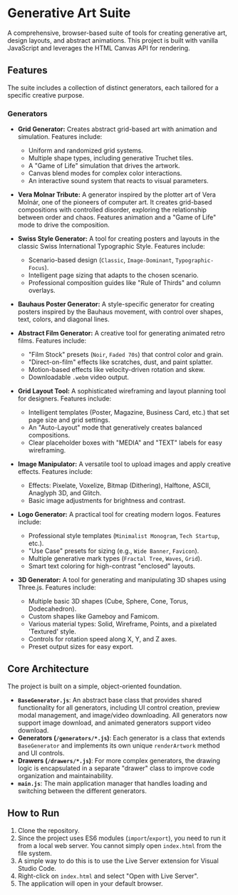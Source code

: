 # Generative Art Suite

A comprehensive, browser-based suite of tools for creating generative art, design layouts, and abstract animations. This project is built with vanilla JavaScript and leverages the HTML Canvas API for rendering.

## Features

The suite includes a collection of distinct generators, each tailored for a specific creative purpose.

### Generators

*   **Grid Generator:** Creates abstract grid-based art with animation and simulation. Features include:
    *   Uniform and randomized grid systems.
    *   Multiple shape types, including generative Truchet tiles.
    *   A "Game of Life" simulation that drives the artwork.
    *   Canvas blend modes for complex color interactions.
    *   An interactive sound system that reacts to visual parameters.

*   **Vera Molnar Tribute:** A generator inspired by the plotter art of Vera Molnár, one of the pioneers of computer art. It creates grid-based compositions with controlled disorder, exploring the relationship between order and chaos. Features animation and a "Game of Life" mode to drive the composition.

*   **Swiss Style Generator:** A tool for creating posters and layouts in the classic Swiss International Typographic Style. Features include:
    *   Scenario-based design (`Classic`, `Image-Dominant`, `Typographic-Focus`).
    *   Intelligent page sizing that adapts to the chosen scenario.
    *   Professional composition guides like "Rule of Thirds" and column overlays.

*   **Bauhaus Poster Generator:** A style-specific generator for creating posters inspired by the Bauhaus movement, with control over shapes, text, colors, and diagonal lines.

*   **Abstract Film Generator:** A creative tool for generating animated retro films. Features include:
    *   "Film Stock" presets (`Noir`, `Faded 70s`) that control color and grain.
    *   "Direct-on-film" effects like scratches, dust, and paint splatter.
    *   Motion-based effects like velocity-driven rotation and skew.
    *   Downloadable `.webm` video output.

*   **Grid Layout Tool:** A sophisticated wireframing and layout planning tool for designers. Features include:
    *   Intelligent templates (Poster, Magazine, Business Card, etc.) that set page size and grid settings.
    *   An "Auto-Layout" mode that generatively creates balanced compositions.
    *   Clear placeholder boxes with "MEDIA" and "TEXT" labels for easy wireframing.

*   **Image Manipulator:** A versatile tool to upload images and apply creative effects. Features include:
    *   Effects: Pixelate, Voxelize, Bitmap (Dithering), Halftone, ASCII, Anaglyph 3D, and Glitch.
    *   Basic image adjustments for brightness and contrast.

*   **Logo Generator:** A practical tool for creating modern logos. Features include:
    *   Professional style templates (`Minimalist Monogram`, `Tech Startup`, etc.).
    *   "Use Case" presets for sizing (e.g., `Wide Banner`, `Favicon`).
    *   Multiple generative mark types (`Fractal Tree`, `Waves`, `Grid`).
    *   Smart text coloring for high-contrast "enclosed" layouts.

*   **3D Generator:** A tool for generating and manipulating 3D shapes using Three.js. Features include:
    *   Multiple basic 3D shapes (Cube, Sphere, Cone, Torus, Dodecahedron).
    *   Custom shapes like Gameboy and Famicom.
    *   Various material types: Solid, Wireframe, Points, and a pixelated 'Textured' style.
    *   Controls for rotation speed along X, Y, and Z axes.
    *   Preset output sizes for easy export.

## Core Architecture

The project is built on a simple, object-oriented foundation.

*   **`BaseGenerator.js`**: An abstract base class that provides shared functionality for all generators, including UI control creation, preview modal management, and image/video downloading. All generators now support image download, and animated generators support video download.
*   **Generators (`/generators/*.js`)**: Each generator is a class that extends `BaseGenerator` and implements its own unique `renderArtwork` method and UI controls.
*   **Drawers (`/drawers/*.js`)**: For more complex generators, the drawing logic is encapsulated in a separate "drawer" class to improve code organization and maintainability.
*   **`main.js`**: The main application manager that handles loading and switching between the different generators.

## How to Run

1.  Clone the repository.
2.  Since the project uses ES6 modules (`import`/`export`), you need to run it from a local web server. You cannot simply open `index.html` from the file system.
3.  A simple way to do this is to use the Live Server extension for Visual Studio Code.
4.  Right-click on `index.html` and select "Open with Live Server".
5.  The application will open in your default browser.